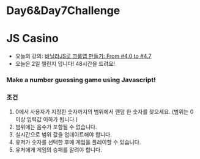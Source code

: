 # Day6&Day7Challenge



# JS Casino

- 오늘의 강의: [바닐라JS로 크롬앱 만들기: From #4.0 to #4.7](https://nomadcoders.co/javascript-for-beginners/lectures/2899)
- 오늘은 2일 챌린지 입니다! 48시간을 드려요!

### Make a number guessing game using Javascript!



### 조건

1. 0에서 사용자가 지정한 숫자까지의 범위에서 랜덤 한 숫자를 찾으세요. (범위는 0 이상 입력값 이하가 됩니다.)
2. 범위에는 음수가 포함될 수 없습니다.
3. 실시간으로 범위 값을 업데이트해야 합니다.
4. 유저가 숫자를 선택한 후에 게임을 플레이할 수 있습니다.
5. 유저에게 게임의 승패를 알려야 합니다.